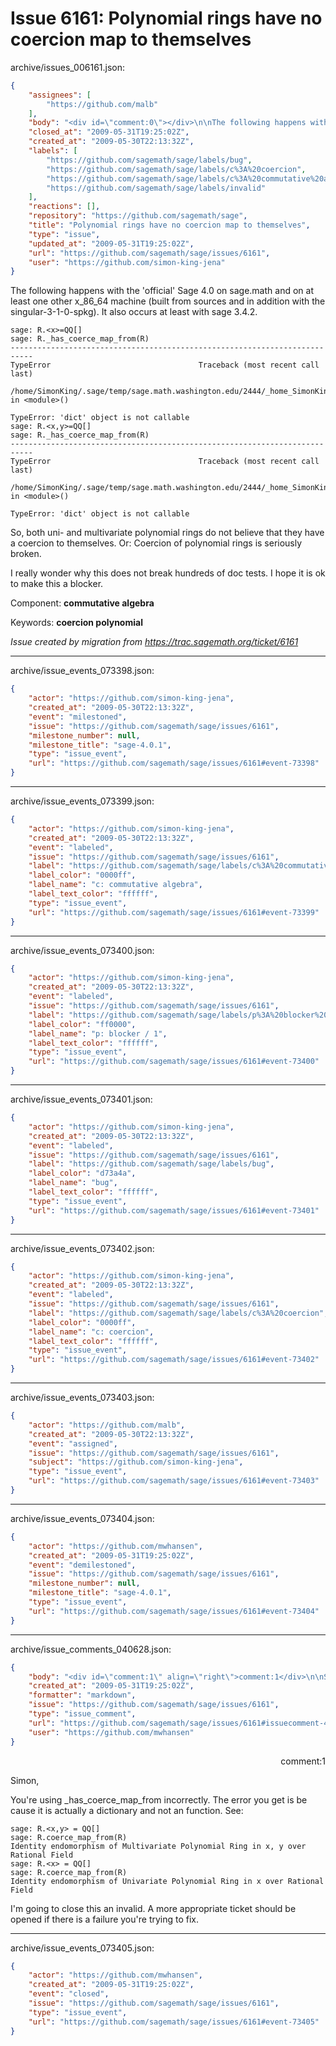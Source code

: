 # Issue 6161: Polynomial rings have no coercion map to themselves

archive/issues_006161.json:
```json
{
    "assignees": [
        "https://github.com/malb"
    ],
    "body": "<div id=\"comment:0\"></div>\n\nThe following happens with the 'official' Sage 4.0 on sage.math and on at least one other x_86_64 machine (built from sources and in addition with the singular-3-1-0-spkg). It also occurs at least with sage 3.4.2.\n\n```\nsage: R.<x>=QQ[]\nsage: R._has_coerce_map_from(R)\n---------------------------------------------------------------------------\nTypeError                                 Traceback (most recent call last)\n\n/home/SimonKing/.sage/temp/sage.math.washington.edu/2444/_home_SimonKing__sage_init_sage_0.py in <module>()\n\nTypeError: 'dict' object is not callable\nsage: R.<x,y>=QQ[]\nsage: R._has_coerce_map_from(R)\n---------------------------------------------------------------------------\nTypeError                                 Traceback (most recent call last)\n\n/home/SimonKing/.sage/temp/sage.math.washington.edu/2444/_home_SimonKing__sage_init_sage_0.py in <module>()\n\nTypeError: 'dict' object is not callable\n```\n\nSo, both uni- and multivariate polynomial rings do not believe that they have a coercion to themselves. Or: Coercion of polynomial rings is seriously broken. \n\nI really wonder why this does not break hundreds of doc tests. I hope it is ok to make this a blocker.\n\n\nComponent: **commutative algebra**\n\nKeywords: **coercion polynomial**\n\n_Issue created by migration from https://trac.sagemath.org/ticket/6161_\n\n",
    "closed_at": "2009-05-31T19:25:02Z",
    "created_at": "2009-05-30T22:13:32Z",
    "labels": [
        "https://github.com/sagemath/sage/labels/bug",
        "https://github.com/sagemath/sage/labels/c%3A%20coercion",
        "https://github.com/sagemath/sage/labels/c%3A%20commutative%20algebra",
        "https://github.com/sagemath/sage/labels/invalid"
    ],
    "reactions": [],
    "repository": "https://github.com/sagemath/sage",
    "title": "Polynomial rings have no coercion map to themselves",
    "type": "issue",
    "updated_at": "2009-05-31T19:25:02Z",
    "url": "https://github.com/sagemath/sage/issues/6161",
    "user": "https://github.com/simon-king-jena"
}
```
<div id="comment:0"></div>

The following happens with the 'official' Sage 4.0 on sage.math and on at least one other x_86_64 machine (built from sources and in addition with the singular-3-1-0-spkg). It also occurs at least with sage 3.4.2.

```
sage: R.<x>=QQ[]
sage: R._has_coerce_map_from(R)
---------------------------------------------------------------------------
TypeError                                 Traceback (most recent call last)

/home/SimonKing/.sage/temp/sage.math.washington.edu/2444/_home_SimonKing__sage_init_sage_0.py in <module>()

TypeError: 'dict' object is not callable
sage: R.<x,y>=QQ[]
sage: R._has_coerce_map_from(R)
---------------------------------------------------------------------------
TypeError                                 Traceback (most recent call last)

/home/SimonKing/.sage/temp/sage.math.washington.edu/2444/_home_SimonKing__sage_init_sage_0.py in <module>()

TypeError: 'dict' object is not callable
```

So, both uni- and multivariate polynomial rings do not believe that they have a coercion to themselves. Or: Coercion of polynomial rings is seriously broken. 

I really wonder why this does not break hundreds of doc tests. I hope it is ok to make this a blocker.


Component: **commutative algebra**

Keywords: **coercion polynomial**

_Issue created by migration from https://trac.sagemath.org/ticket/6161_





---

archive/issue_events_073398.json:
```json
{
    "actor": "https://github.com/simon-king-jena",
    "created_at": "2009-05-30T22:13:32Z",
    "event": "milestoned",
    "issue": "https://github.com/sagemath/sage/issues/6161",
    "milestone_number": null,
    "milestone_title": "sage-4.0.1",
    "type": "issue_event",
    "url": "https://github.com/sagemath/sage/issues/6161#event-73398"
}
```



---

archive/issue_events_073399.json:
```json
{
    "actor": "https://github.com/simon-king-jena",
    "created_at": "2009-05-30T22:13:32Z",
    "event": "labeled",
    "issue": "https://github.com/sagemath/sage/issues/6161",
    "label": "https://github.com/sagemath/sage/labels/c%3A%20commutative%20algebra",
    "label_color": "0000ff",
    "label_name": "c: commutative algebra",
    "label_text_color": "ffffff",
    "type": "issue_event",
    "url": "https://github.com/sagemath/sage/issues/6161#event-73399"
}
```



---

archive/issue_events_073400.json:
```json
{
    "actor": "https://github.com/simon-king-jena",
    "created_at": "2009-05-30T22:13:32Z",
    "event": "labeled",
    "issue": "https://github.com/sagemath/sage/issues/6161",
    "label": "https://github.com/sagemath/sage/labels/p%3A%20blocker%20/%201",
    "label_color": "ff0000",
    "label_name": "p: blocker / 1",
    "label_text_color": "ffffff",
    "type": "issue_event",
    "url": "https://github.com/sagemath/sage/issues/6161#event-73400"
}
```



---

archive/issue_events_073401.json:
```json
{
    "actor": "https://github.com/simon-king-jena",
    "created_at": "2009-05-30T22:13:32Z",
    "event": "labeled",
    "issue": "https://github.com/sagemath/sage/issues/6161",
    "label": "https://github.com/sagemath/sage/labels/bug",
    "label_color": "d73a4a",
    "label_name": "bug",
    "label_text_color": "ffffff",
    "type": "issue_event",
    "url": "https://github.com/sagemath/sage/issues/6161#event-73401"
}
```



---

archive/issue_events_073402.json:
```json
{
    "actor": "https://github.com/simon-king-jena",
    "created_at": "2009-05-30T22:13:32Z",
    "event": "labeled",
    "issue": "https://github.com/sagemath/sage/issues/6161",
    "label": "https://github.com/sagemath/sage/labels/c%3A%20coercion",
    "label_color": "0000ff",
    "label_name": "c: coercion",
    "label_text_color": "ffffff",
    "type": "issue_event",
    "url": "https://github.com/sagemath/sage/issues/6161#event-73402"
}
```



---

archive/issue_events_073403.json:
```json
{
    "actor": "https://github.com/malb",
    "created_at": "2009-05-30T22:13:32Z",
    "event": "assigned",
    "issue": "https://github.com/sagemath/sage/issues/6161",
    "subject": "https://github.com/simon-king-jena",
    "type": "issue_event",
    "url": "https://github.com/sagemath/sage/issues/6161#event-73403"
}
```



---

archive/issue_events_073404.json:
```json
{
    "actor": "https://github.com/mwhansen",
    "created_at": "2009-05-31T19:25:02Z",
    "event": "demilestoned",
    "issue": "https://github.com/sagemath/sage/issues/6161",
    "milestone_number": null,
    "milestone_title": "sage-4.0.1",
    "type": "issue_event",
    "url": "https://github.com/sagemath/sage/issues/6161#event-73404"
}
```



---

archive/issue_comments_040628.json:
```json
{
    "body": "<div id=\"comment:1\" align=\"right\">comment:1</div>\n\nSimon,\n\nYou're using _has_coerce_map_from incorrectly.  The error you get is be cause it is actually a dictionary and not an function.  See:\n\n```\nsage: R.<x,y> = QQ[]\nsage: R.coerce_map_from(R)\nIdentity endomorphism of Multivariate Polynomial Ring in x, y over Rational Field\nsage: R.<x> = QQ[]\nsage: R.coerce_map_from(R)\nIdentity endomorphism of Univariate Polynomial Ring in x over Rational Field\n```\n\nI'm going to close this an invalid.  A more appropriate ticket should be opened if there is a failure you're trying to fix.",
    "created_at": "2009-05-31T19:25:02Z",
    "formatter": "markdown",
    "issue": "https://github.com/sagemath/sage/issues/6161",
    "type": "issue_comment",
    "url": "https://github.com/sagemath/sage/issues/6161#issuecomment-40628",
    "user": "https://github.com/mwhansen"
}
```

<div id="comment:1" align="right">comment:1</div>

Simon,

You're using _has_coerce_map_from incorrectly.  The error you get is be cause it is actually a dictionary and not an function.  See:

```
sage: R.<x,y> = QQ[]
sage: R.coerce_map_from(R)
Identity endomorphism of Multivariate Polynomial Ring in x, y over Rational Field
sage: R.<x> = QQ[]
sage: R.coerce_map_from(R)
Identity endomorphism of Univariate Polynomial Ring in x over Rational Field
```

I'm going to close this an invalid.  A more appropriate ticket should be opened if there is a failure you're trying to fix.



---

archive/issue_events_073405.json:
```json
{
    "actor": "https://github.com/mwhansen",
    "created_at": "2009-05-31T19:25:02Z",
    "event": "closed",
    "issue": "https://github.com/sagemath/sage/issues/6161",
    "type": "issue_event",
    "url": "https://github.com/sagemath/sage/issues/6161#event-73405"
}
```
